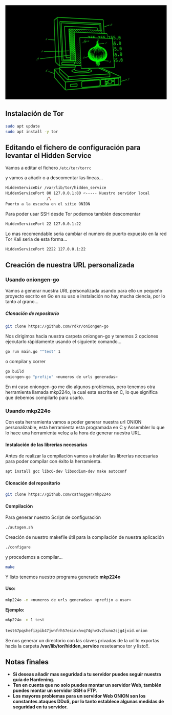 <img title="Tor for the freedom" src="tor-browser.jpg">

## Instalación de Tor 

```bash
sudo apt update 
sudo apt install -y tor
```

## Editando el fichero de configuración para levantar el Hidden Service

Vamos a editar el fichero ```/etc/tor/torrc``` 

y vamos a añadir o a descomentar las lineas...


```bash
HiddenServiceDir /var/lib/tor/hidden_service
HiddenServicePort 80 127.0.0.1:80 <----- Nuestro servidor local
				  /\
Puerto a la escucha en el sitio ONION 	
```

Para poder usar SSH desde Tor podemos también descomentar

```bash
HiddenServicePort 22 127.0.0.1:22
```

Lo mas recomendable seria cambiar el numero de puerto expuesto en la red Tor 
Kali seria de esta forma...

```bash
HiddenServicePort 2222 127.0.0.1:22
```

## Creación de nuestra URL personalizada

### Usando oniongen-go

Vamos a generar nuestra URL personalizada usando para ello un pequeño proyecto escrito en Go 
en su uso e instalación no hay mucha ciencia, por lo tanto al grano...

##### Clonación de repositorio

```bash 
git clone https://github.com/rdkr/oniongen-go
``` 

Nos dirigimos hacia nuestra carpeta oniongen-go y tenemos 2 opciones ejecutarlo rápidamente usando el siguiente comando...

```bash
go run main.go "^test" 1
```

o compilar y correr

```bash
go build
oniongen-go "prefijo" <numeros de urls generadas>
```

En mi caso oniongen-go me dio algunos problemas, pero tenemos otra herramienta llamada mkp224o, la cual esta escrita en C, lo que significa que debemos compilarlo para usarlo.

### Usando mkp224o

Con esta herramienta vamos a poder generar nuestra url ONION personalizable, esta herramienta esta programada en C y Assembler lo que lo hace una herramienta veloz a la hora de generar nuestra URL.

#### Instalación de las librerías necesarias

Antes de realizar la compilación vamos a instalar las librerías necesarias para poder compilar con éxito la herramienta.

```bash
apt install gcc libc6-dev libsodium-dev make autoconf
```

#### Clonación del repositorio 

```bash
git clone https://github.com/cathugger/mkp224o
```

#### Compilación

Para generar nuestro Script de configuración

```bash
./autogen.sh
```

Creación de nuestro makefile útil para la compilación de nuestra aplicación 

```bash
./configure
```

y procedemos a compilar...

```bash
make
```


Y listo tenemos nuestro programa generado **mkp224o** 

#### Uso: 

```bash
mkp224o -n <numeros de urls generadas> <prefijo a usar>
```

**Ejemplo:**

```bash
mkp224o -n 1 test 

test67pqshefizpib47jwnfrh57esinxhvq74ghv3v2luno2sjg4jxid.onion
```

Se nos generar un directorio con las claves privadas de la url lo exportas hacia la carpeta
 **/var/lib/tor/hidden_service** reseteamos tor y listo!!.

## Notas finales

 - **Si deseas añadir mas seguridad a tu servidor puedes seguir nuestra guía de Hardening.**
 - **Ten en cuenta que no solo puedes montar un servidor Web, también puedes montar un servidor SSH o FTP.**
 - **Los mayores problemas para un servidor Web ONION son los constantes ataques DDoS, por lo tanto establece algunas medidas de seguridad en tu servidor.**
